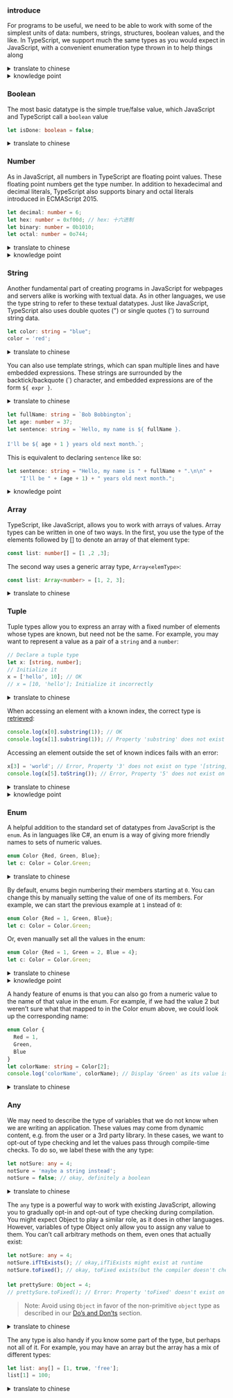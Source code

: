 ### introduce
For programs to be useful, we need to be able to work with some of the simplest units of data: numbers, strings, structures, boolean values, and the like. In TypeScript, we support much the same types as you would expect in JavaScript, with a convenient enumeration type thrown in to help things along

<details>
  <summary>translate to chinese</summary>
  
  为了让程序成为有用的，我们需要和一些最简单的数据数据单元：数值，字符串，结构体，布尔值等等一起工作。在`TypeScript`中，我们支持了许多你在`JavaScript`中所期望的相同的类型，并且还有方便的枚举类型以帮助处理问题
</details>

<details>
  <summary>knowledge point</summary>
  
  * [and the like](https://dict.eudic.net/dicts/en/and%20the%20like): 等等，诸如此类
</details>

### Boolean
The most basic datatype is the simple true/false value, which JavaScript and TypeScript call a `boolean` value
```typescript
let isDone: boolean = false;
```

<details>
  <summary>translate to chinese</summary>
  
  最基础的数据类型是简单的`true/false`值，这个值在`JavaScript`和`TypeScript`中叫做`boolean`值
</details>

### Number
As in JavaScript, all numbers in TypeScript are floating point values. These floating point numbers get the type number. In addition to hexadecimal and decimal literals, TypeScript also supports binary and octal literals introduced in ECMAScript 2015.

```typescript
let decimal: number = 6;
let hex: number = 0xf00d; // hex: 十六进制
let binary: number = 0b1010;
let octal: number = 0o744;
```
<details>
  <summary>translate to chinese</summary>
  
  就像在`JavaScript`中一样，所有的数字在`TypeScript`都是浮点值。这些浮点值成为了`number`类型。除了十六进制和十进制字面量外，`TypeScript`还支持在`ECMAScript 2015`里引入的二进制和八进制字面量。
</details>

<details>
  <summary>knowledge point</summary>
  
  ![](https://raw.githubusercontent.com/wangkaiwd/drawing-bed/master/english-ts-basic-type-introduce-new.png)
  * in addition to: 除...之外（还）
  * [hexadecimal](https://dict.eudic.net/dicts/en/hexadecimal):  英音：/ˌheksə'desɪm(ə)l/ n. & adj. 十六进制（的）
  * [octal](https://dict.eudic.net/dicts/en/octal): 英音：/'ɒkt(ə)l/ adj. 八进制的
</details>

### String

Another fundamental part of creating programs in JavaScript for webpages and servers alike is working with textual data. As in other languages, we use the type string to refer to these textual datatypes. Just like JavaScript, TypeScript also uses double quotes (") or single quotes (') to surround string data.
```typescript
let color: string = "blue";
color = 'red';
```
<details>
  <summary>translate to chinese</summary>
  
  在`JavaScript`网页和服务端编程中另外一个创建程序的基础部分是都需要处理文本数据。和其它语言一样，我们使用类型`string`来表示这些文本数据类型。就像`JavaScript`,`TypeScript`也使用双引号(`"`)或者单引号(`'`)来包裹字符串数据。
</details>

You can also use template strings, which can span multiple lines and have embedded expressions. These strings are surrounded by the backtick/backquote (\`) character, and embedded expressions are of the form `${ expr }`.
<details>
  <summary>translate to chinese</summary>
  
  你也能使用模板字符串，它能跨越多行文本和内嵌表达式。这些字符串被反引号字符包裹，并且以`${ expr }`的形式内嵌表达式。
  ![](https://raw.githubusercontent.com/wangkaiwd/drawing-bed/master/english-ts-string-span.png)
</details>

```typescript
let fullName: string = `Bob Bobbington`;
let age: number = 37;
let sentence: string = `Hello, my name is ${ fullName }.

I'll be ${ age + 1 } years old next month.`;
```
This is equivalent to declaring `sentence` like so:
```typescript
let sentence: string = "Hello, my name is " + fullName + ".\n\n" +
    "I'll be " + (age + 1) + " years old next month.";
```

<details>
  <summary>knowledge point</summary>
  
  * [span](https://dict.eudic.net/dicts/en/span): 英音：/spæn/ vt. 跨越
  * backquote: n. 反引号
</details>

### Array
TypeScript, like JavaScript, allows you to work with arrays of values. Array types can be written in one of two ways. In the first, you use the type of the elements followed by [] to denote an array of that element type:

```typescript
const list: number[] = [1 ,2 ,3];
```
The second way uses a generic array type, `Array<elemType>`: 
```typescript
const list: Array<number> = [1, 2, 3];
```
<details>
  <summary>translate to chinese</summary>
  
  像`JavaScript`一样，`TypeScript`允许你使用数组。数组类型可以用以下俩种方式之一编写。第一种书写方式，可以在元素的类型后接上`[]`来表示该元素类型组成的数组。第二种书写方式，使用泛型数组类型, `Array<elemType>`。
  ![](https://raw.githubusercontent.com/wangkaiwd/drawing-bed/master/english-ts-array-write.png)
</details>

### Tuple
Tuple types allow you to express an array with a fixed number of elements whose types are known, but need not be the same. For example, you may want to represent a value as a pair of a `string` and a `number`:
```typescript
// Declare a tuple type
let x: [string, number];
// Initialize it
x = ['hello', 10]; // OK
// x = [10, 'hello']; Initialize it incorrectly
```
<details>
  <summary>translate to chinese</summary>
  
  元祖允许你表示一个用固定数量的已知类型元素组成的数组，各个元素的类型不必相同。例如：你可能想用一对值分别为`string`和`number`类型的数组来代表一个元祖类型
</details>

When accessing an element with a known index, the correct type is [retrieved](https://dict.eudic.net/dicts/en/retrieve):
```typescript
console.log(x[0].substring(1)); // OK
console.log(x[1].substring(1)); // Property 'substring' does not exist on type 'number'
```

Accessing an element outside the set of known indices fails with an error:
```typescript
x[3] = 'world'; // Error, Property '3' does not exist on type '[string, number]'
console.log(x[5].toString()); // Error, Property '5' does not exist on type '[string, number]'
```

<details>
  <summary>translate to chinese</summary>
  
  当访问一个已知索引的元素时，正确的类型会被检索到；访问一个已知索引外的元素将会失败并显示错误
</details>
<details>
  <summary>knowledge point</summary>
  
  * [retrieve](https://dict.eudic.net/dicts/en/retrieve): 英音：/rɪ'triːv/ vt. 检索
  * indices: index的复数形式：indices is a [plural](http://www.iciba.com/plural) form of index
  * plural: n. 复数形式
  ![](https://raw.githubusercontent.com/wangkaiwd/drawing-bed/master/english-ts-outside-tuple.png)
</details>

### Enum
A helpful addition to the standard set of datatypes from JavaScript is the `enum`. As in languages like C#, an enum is a way of giving more friendly names to sets of numeric values.
```typescript
enum Color {Red, Green, Blue};
let c: Color = Color.Green;
```
<details>
  <summary>translate to chinese</summary>
  
  `enum`是除`JavaScript`标准数据类型集之外的一个有用的类型。像`C#`语言一样，枚举类型为一组数值(数值集)提供了一种更友好的命名方式
</details>

By default, enums begin numbering their members starting at `0`. You can change this by manually setting the value of one of its members. For example, we can start the previous example at `1` instead of `0`:
```typescript
enum Color {Red = 1, Green, Blue};
let c: Color = Color.Green;
```

Or, even manually set all the values in the enum:
```typescript
enum Color {Red = 1, Green = 2, Blue = 4};
let c: Color = Color.Green;
```
<details>
  <summary>translate to chinese</summary>
  
  默认的，枚举类型会为它的成员从零开始编号。你可以手动设置成员的值来改变这个编号。例如：在前一个例子中，枚举类型的编号可以从1开始，而不是0.
  
  或者，为枚举类型的全部成员手动赋值.
</details>

<details>
  <summary>knowledge point</summary>
  
  * number: vt.编号
  * addition to : 除 ... 之外
  ![](https://raw.githubusercontent.com/wangkaiwd/drawing-bed/master/english-ts-enum-standard-datatypes.png)
  ![](https://raw.githubusercontent.com/wangkaiwd/drawing-bed/master/english-ts-enum-number.png)
</details>

A handy feature of enums is that you can also go from a numeric value to the name of that value in the enum. For example, if we had the value 2 but weren’t sure what that mapped to in the Color enum above, we could look up the corresponding name:
```typescript
enum Color {
  Red = 1,
  Green,
  Blue
}
let colorName: string = Color[2];
console.log('colorName', colorName); // Display 'Green' as its value is 2 above
```

<details>
  <summary>translate to chinese</summary>
  
  枚举一个方便的功能是可以使用枚举的值找到其对应的名字。例如：如果我们只知道数值`2`但不知道它映射到`Color`枚举中的哪一个名字，我们可以通过`2`来查找到对应的名字
  ![](https://raw.githubusercontent.com/wangkaiwd/drawing-bed/master/english-ts-enum-go%20from%20to.png)
</details>

### Any
We may need to describe the type of variables that we do not know when we are writing an application. These values may come from dynamic content, e.g. from the user or a 3rd party library. In these cases, we want to opt-out of type checking and let the values pass through compile-time checks. To do so, we label these with the any type:
```typescript
let notSure: any = 4;
notSure = 'maybe a string instead';
notSure = false; // okay, definitely a boolean
``` 
<details>
  <summary>translate to chinese</summary>
  
  当我们正在写一个应用程序时，我们可能需要描述一个我们不知道类型的变量。这些值可能来自于动态的内容，比如来自于用户或者一个第三方库。在这些情况，我们想选择退出类型检查来让值能通过编译时检查。为了能这样做,我们将这些值标记为`any`类型
</details>

The `any` type is a powerful way to work with existing JavaScript, allowing you to gradually opt-in and opt-out of type checking during compilation. You might expect Object to play a similar role, as it does in other languages. However, variables of type Object only allow you to assign any value to them. You can’t call arbitrary methods on them, even ones that actually exist:
```typescript
let notSure: any = 4;
notSure.ifTtExists(); // okay,ifTiExists might exist at runtime
notSure.toFixed(); // okay, toFixed exists(but the compiler doesn't check)

let prettySure: Object = 4;
// prettySure.toFixed(); // Error: Property 'toFixed' doesn't exist on type 'Object'
```

> Note: Avoid using `Object` in favor of the non-primitive `object` type as described in our [Do’s and Don’ts](https://www.typescriptlang.org/docs/handbook/declaration-files/do-s-and-don-ts.html#general-types) section.

<details>
  <summary>translate to chinese</summary>
  
  `any`类型是一个与现有`JavaScript`一起工作的强大方式，它允许你在编译时逐渐选择进入或退出烈性检查。你可能期望`Object`来扮演一个类似的角色，因为它在其它语言里就是这样，然而，`Object`类型的变量值只允许你为它们分配任意值，你不能调用它们上的任意方法，甚至这个方法真实存在。
  
  > 提示：避免使用支持非原始`object`的`Object`,如同我们在[该做什么不该做什么中](https://www.typescriptlang.org/docs/handbook/declaration-files/do-s-and-don-ts.html#general-types)描述的那样。
</details>

The any type is also handy if you know some part of the type, but perhaps not all of it. For example, you may have an array but the array has a mix of different types:
```typescript
let list: any[] = [1, true, 'free'];
list[1] = 100;
```
<details>
  <summary>translate to chinese</summary>
  
  如果你知道类型的一些部分但可能不是该类型的全部，这个时候使用`any`类型是很方便的。例如：你可能有一个数组但是数组元素混合了不同类型
</details>
